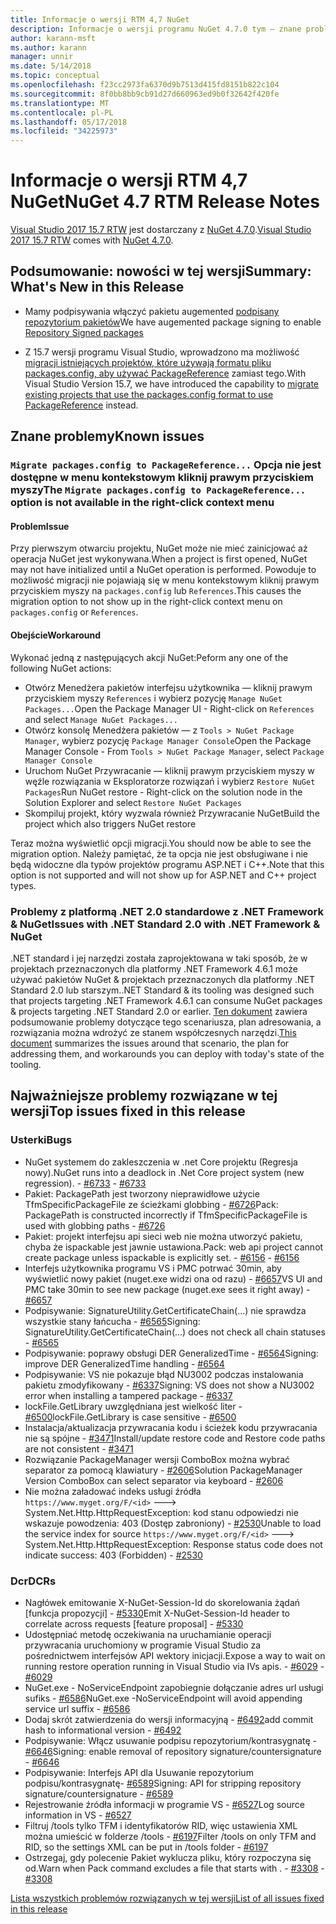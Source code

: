 ```yaml
---
title: Informacje o wersji RTM 4,7 NuGet
description: Informacje o wersji programu NuGet 4.7.0 tym — znane problemy, poprawki, dodatkowe funkcje i dcr.
author: karann-msft
ms.author: karann
manager: unnir
ms.date: 5/14/2018
ms.topic: conceptual
ms.openlocfilehash: f23cc2973fa6370d9b7513d415fd8151b822c104
ms.sourcegitcommit: 8f0bb8bb9cb91d27d660963ed9b0f32642f420fe
ms.translationtype: MT
ms.contentlocale: pl-PL
ms.lasthandoff: 05/17/2018
ms.locfileid: "34225973"
---
```

# <a name="nuget-47-rtm-release-notes"></a><span data-ttu-id="a2262-103">Informacje o wersji RTM 4,7 NuGet</span><span class="sxs-lookup"><span data-stu-id="a2262-103">NuGet 4.7 RTM Release Notes</span></span>

<span data-ttu-id="a2262-104">[Visual Studio 2017 15.7 RTW](https://www.visualstudio.com/news/releasenotes/vs2017-relnotes) jest dostarczany z [NuGet 4.7.0](https://dist.nuget.org/win-x86-commandline/v4.7.0/nuget.exe).</span><span class="sxs-lookup"><span data-stu-id="a2262-104">[Visual Studio 2017 15.7 RTW](https://www.visualstudio.com/news/releasenotes/vs2017-relnotes) comes with [NuGet 4.7.0](https://dist.nuget.org/win-x86-commandline/v4.7.0/nuget.exe).</span></span>

## <a name="summary-whats-new-in-this-release"></a><span data-ttu-id="a2262-105">Podsumowanie: nowości w tej wersji</span><span class="sxs-lookup"><span data-stu-id="a2262-105">Summary: What's New in this Release</span></span>

* <span data-ttu-id="a2262-106">Mamy podpisywania włączyć pakietu augemented [podpisany repozytorium pakietów](https://github.com/NuGet/Home/wiki/Repository-Signatures)</span><span class="sxs-lookup"><span data-stu-id="a2262-106">We have augemented package signing to enable [Repository Signed packages](https://github.com/NuGet/Home/wiki/Repository-Signatures)</span></span>

* <span data-ttu-id="a2262-107">Z 15.7 wersji programu Visual Studio, wprowadzono ma możliwość [migracji istniejących projektów, które używają formatu pliku packages.config, aby używać PackageReference](https://docs.microsoft.com/en-us/nuget/reference/migrate-packages-config-to-package-reference) zamiast tego.</span><span class="sxs-lookup"><span data-stu-id="a2262-107">With Visual Studio Version 15.7, we have introduced the capability to [migrate existing projects that use the packages.config format to use PackageReference](https://docs.microsoft.com/en-us/nuget/reference/migrate-packages-config-to-package-reference) instead.</span></span>

## <a name="known-issues"></a><span data-ttu-id="a2262-108">Znane problemy</span><span class="sxs-lookup"><span data-stu-id="a2262-108">Known issues</span></span>

### <a name="the-migrate-packagesconfig-to-packagereference-option-is-not-available-in-the-right-click-context-menu"></a><span data-ttu-id="a2262-109">`Migrate packages.config to PackageReference...` Opcja nie jest dostępne w menu kontekstowym kliknij prawym przyciskiem myszy</span><span class="sxs-lookup"><span data-stu-id="a2262-109">The `Migrate packages.config to PackageReference...` option is not available in the right-click context menu</span></span>

#### <a name="issue"></a><span data-ttu-id="a2262-110">Problem</span><span class="sxs-lookup"><span data-stu-id="a2262-110">Issue</span></span>

<span data-ttu-id="a2262-111">Przy pierwszym otwarciu projektu, NuGet może nie mieć zainicjować aż operacja NuGet jest wykonywana.</span><span class="sxs-lookup"><span data-stu-id="a2262-111">When a project is first opened, NuGet may not have initialized until a NuGet operation is performed.</span></span> <span data-ttu-id="a2262-112">Powoduje to możliwość migracji nie pojawiają się w menu kontekstowym kliknij prawym przyciskiem myszy na `packages.config` lub `References`.</span><span class="sxs-lookup"><span data-stu-id="a2262-112">This causes the migration option to not show up in the right-click context menu on `packages.config` or `References`.</span></span>

#### <a name="workaround"></a><span data-ttu-id="a2262-113">Obejście</span><span class="sxs-lookup"><span data-stu-id="a2262-113">Workaround</span></span>

<span data-ttu-id="a2262-114">Wykonać jedną z następujących akcji NuGet:</span><span class="sxs-lookup"><span data-stu-id="a2262-114">Peform any one of the following NuGet actions:</span></span>
* <span data-ttu-id="a2262-115">Otwórz Menedżera pakietów interfejsu użytkownika — kliknij prawym przyciskiem myszy `References` i wybierz pozycję `Manage NuGet Packages...`</span><span class="sxs-lookup"><span data-stu-id="a2262-115">Open the Package Manager UI - Right-click on `References` and select `Manage NuGet Packages...`</span></span>
* <span data-ttu-id="a2262-116">Otwórz konsolę Menedżera pakietów — z `Tools > NuGet Package Manager`, wybierz pozycję `Package Manager Console`</span><span class="sxs-lookup"><span data-stu-id="a2262-116">Open the Package Manager Console - From `Tools > NuGet Package Manager`, select `Package Manager Console`</span></span>
* <span data-ttu-id="a2262-117">Uruchom NuGet Przywracanie — kliknij prawym przyciskiem myszy w węźle rozwiązania w Eksploratorze rozwiązań i wybierz `Restore NuGet Packages`</span><span class="sxs-lookup"><span data-stu-id="a2262-117">Run NuGet restore - Right-click on the solution node in the Solution Explorer and select `Restore NuGet Packages`</span></span>
* <span data-ttu-id="a2262-118">Skompiluj projekt, który wyzwala również Przywracanie NuGet</span><span class="sxs-lookup"><span data-stu-id="a2262-118">Build the project which also triggers NuGet restore</span></span>

<span data-ttu-id="a2262-119">Teraz można wyświetlić opcji migracji.</span><span class="sxs-lookup"><span data-stu-id="a2262-119">You should now be able to see the migration option.</span></span> <span data-ttu-id="a2262-120">Należy pamiętać, że ta opcja nie jest obsługiwane i nie będą widoczne dla typów projektów programu ASP.NET i C++.</span><span class="sxs-lookup"><span data-stu-id="a2262-120">Note that this option is not supported and will not show up for ASP.NET and C++ project types.</span></span>

### <a name="issues-with-net-standard-20-with-net-framework--nuget"></a><span data-ttu-id="a2262-121">Problemy z platformą .NET 2.0 standardowe z .NET Framework & NuGet</span><span class="sxs-lookup"><span data-stu-id="a2262-121">Issues with .NET Standard 2.0 with .NET Framework & NuGet</span></span>

<span data-ttu-id="a2262-122">.NET standard i jej narzędzi została zaprojektowana w taki sposób, że w projektach przeznaczonych dla platformy .NET Framework 4.6.1 może używać pakietów NuGet & projektach przeznaczonych dla platformy .NET Standard 2.0 lub starszym.</span><span class="sxs-lookup"><span data-stu-id="a2262-122">.NET Standard & its tooling was designed such that projects targeting .NET Framework 4.6.1 can consume NuGet packages & projects targeting .NET Standard 2.0 or earlier.</span></span> <span data-ttu-id="a2262-123">[Ten dokument](https://github.com/dotnet/standard/issues/481) zawiera podsumowanie problemy dotyczące tego scenariusza, plan adresowania, a rozwiązania można wdrożyć ze stanem współczesnych narzędzi.</span><span class="sxs-lookup"><span data-stu-id="a2262-123">[This document](https://github.com/dotnet/standard/issues/481) summarizes the issues around that scenario, the plan for addressing them, and workarounds you can deploy with today's state of the tooling.</span></span>

## <a name="top-issues-fixed-in-this-release"></a><span data-ttu-id="a2262-124">Najważniejsze problemy rozwiązane w tej wersji</span><span class="sxs-lookup"><span data-stu-id="a2262-124">Top issues fixed in this release</span></span>

### <a name="bugs"></a><span data-ttu-id="a2262-125">Usterki</span><span class="sxs-lookup"><span data-stu-id="a2262-125">Bugs</span></span>

* <span data-ttu-id="a2262-126">NuGet systemem do zakleszczenia w .net Core projektu (Regresja nowy).</span><span class="sxs-lookup"><span data-stu-id="a2262-126">NuGet runs into a deadlock in .Net Core project system (new regression).</span></span><span data-ttu-id="a2262-127"> - [#6733](https://github.com/NuGet/Home/issues/6733)</span><span class="sxs-lookup"><span data-stu-id="a2262-127"> - [#6733](https://github.com/NuGet/Home/issues/6733)</span></span>
* <span data-ttu-id="a2262-128">Pakiet: PackagePath jest tworzony nieprawidłowe użycie TfmSpecificPackageFile ze ścieżkami globbing - [#6726](https://github.com/NuGet/Home/issues/6726)</span><span class="sxs-lookup"><span data-stu-id="a2262-128">Pack: PackagePath is constructed incorrectly if TfmSpecificPackageFile is used with globbing paths - [#6726](https://github.com/NuGet/Home/issues/6726)</span></span>
* <span data-ttu-id="a2262-129">Pakiet: projekt interfejsu api sieci web nie można utworzyć pakietu, chyba że ispackable jest jawnie ustawiona.</span><span class="sxs-lookup"><span data-stu-id="a2262-129">Pack: web api project cannot create package unless ispackable is explicitly set.</span></span><span data-ttu-id="a2262-130"> - [#6156](https://github.com/NuGet/Home/issues/6156)</span><span class="sxs-lookup"><span data-stu-id="a2262-130"> - [#6156](https://github.com/NuGet/Home/issues/6156)</span></span>
* <span data-ttu-id="a2262-131">Interfejs użytkownika programu VS i PMC potrwać 30min, aby wyświetlić nowy pakiet (nuget.exe widzi ona od razu) - [#6657](https://github.com/NuGet/Home/issues/6657)</span><span class="sxs-lookup"><span data-stu-id="a2262-131">VS UI and PMC take 30min to see new package (nuget.exe sees it right away) - [#6657](https://github.com/NuGet/Home/issues/6657)</span></span>
* <span data-ttu-id="a2262-132">Podpisywanie: SignatureUtility.GetCertificateChain(...) nie sprawdza wszystkie stany łańcucha - [#6565](https://github.com/NuGet/Home/issues/6565)</span><span class="sxs-lookup"><span data-stu-id="a2262-132">Signing:  SignatureUtility.GetCertificateChain(...) does not check all chain statuses - [#6565](https://github.com/NuGet/Home/issues/6565)</span></span>
* <span data-ttu-id="a2262-133">Podpisywanie: poprawy obsługi DER GeneralizedTime - [#6564](https://github.com/NuGet/Home/issues/6564)</span><span class="sxs-lookup"><span data-stu-id="a2262-133">Signing:  improve DER GeneralizedTime handling - [#6564](https://github.com/NuGet/Home/issues/6564)</span></span>
* <span data-ttu-id="a2262-134">Podpisywanie: VS nie pokazuje błąd NU3002 podczas instalowania pakietu zmodyfikowany - [#6337](https://github.com/NuGet/Home/issues/6337)</span><span class="sxs-lookup"><span data-stu-id="a2262-134">Signing: VS does not show a NU3002 error when installing a tampered package - [#6337](https://github.com/NuGet/Home/issues/6337)</span></span>
* <span data-ttu-id="a2262-135">lockFile.GetLibrary uwzględniana jest wielkość liter - [#6500](https://github.com/NuGet/Home/issues/6500)</span><span class="sxs-lookup"><span data-stu-id="a2262-135">lockFile.GetLibrary is case sensitive - [#6500](https://github.com/NuGet/Home/issues/6500)</span></span>
* <span data-ttu-id="a2262-136">Instalacja/aktualizacja przywracania kodu i ścieżek kodu przywracania nie są spójne - [#3471](https://github.com/NuGet/Home/issues/3471)</span><span class="sxs-lookup"><span data-stu-id="a2262-136">Install/update restore code and Restore code paths are not consistent - [#3471](https://github.com/NuGet/Home/issues/3471)</span></span>
* <span data-ttu-id="a2262-137">Rozwiązanie PackageManager wersji ComboBox można wybrać separator za pomocą klawiatury - [#2606](https://github.com/NuGet/Home/issues/2606)</span><span class="sxs-lookup"><span data-stu-id="a2262-137">Solution PackageManager Version ComboBox can select separator via keyboard - [#2606](https://github.com/NuGet/Home/issues/2606)</span></span>
* <span data-ttu-id="a2262-138">Nie można załadować indeks usługi źródła `https://www.myget.org/F/<id>` ---> System.Net.Http.HttpRequestException: kod stanu odpowiedzi nie wskazuje powodzenia: 403 (Dostęp zabroniony) - [#2530](https://github.com/NuGet/Home/issues/2530)</span><span class="sxs-lookup"><span data-stu-id="a2262-138">Unable to load the service index for source `https://www.myget.org/F/<id>` ---> System.Net.Http.HttpRequestException: Response status code does not indicate success: 403 (Forbidden) - [#2530](https://github.com/NuGet/Home/issues/2530)</span></span>

### <a name="dcrs"></a><span data-ttu-id="a2262-139">Dcr</span><span class="sxs-lookup"><span data-stu-id="a2262-139">DCRs</span></span>

* <span data-ttu-id="a2262-140">Nagłówek emitowanie X-NuGet-Session-Id do skorelowania żądań [funkcja propozycji] - [#5330](https://github.com/NuGet/Home/issues/5330)</span><span class="sxs-lookup"><span data-stu-id="a2262-140">Emit X-NuGet-Session-Id header to correlate across requests [feature proposal] - [#5330](https://github.com/NuGet/Home/issues/5330)</span></span>
* <span data-ttu-id="a2262-141">Udostępniać metodę oczekiwania na uruchamianie operacji przywracania uruchomiony w programie Visual Studio za pośrednictwem interfejsów API wektory inicjacji.</span><span class="sxs-lookup"><span data-stu-id="a2262-141">Expose a way to wait on running restore operation running in Visual Studio via IVs apis.</span></span><span data-ttu-id="a2262-142"> - [#6029](https://github.com/NuGet/Home/issues/6029)</span><span class="sxs-lookup"><span data-stu-id="a2262-142"> - [#6029](https://github.com/NuGet/Home/issues/6029)</span></span>
* <span data-ttu-id="a2262-143">NuGet.exe - NoServiceEndpoint zapobiegnie dołączanie adres url usługi sufiks - [#6586](https://github.com/NuGet/Home/issues/6586)</span><span class="sxs-lookup"><span data-stu-id="a2262-143">NuGet.exe -NoServiceEndpoint will avoid appending service url suffix - [#6586](https://github.com/NuGet/Home/issues/6586)</span></span>
* <span data-ttu-id="a2262-144">Dodaj skrót zatwierdzenia do wersji informacyjną - [#6492](https://github.com/NuGet/Home/issues/6492)</span><span class="sxs-lookup"><span data-stu-id="a2262-144">add commit hash to informational version - [#6492](https://github.com/NuGet/Home/issues/6492)</span></span>
* <span data-ttu-id="a2262-145">Podpisywanie: Włącz usuwanie podpisu repozytorium/kontrasygnatę - [#6646](https://github.com/NuGet/Home/issues/6646)</span><span class="sxs-lookup"><span data-stu-id="a2262-145">Signing:  enable removal of repository signature/countersignature - [#6646](https://github.com/NuGet/Home/issues/6646)</span></span>
* <span data-ttu-id="a2262-146">Podpisywanie: Interfejs API dla Usuwanie repozytorium podpisu/kontrasygnatę- [#6589](https://github.com/NuGet/Home/issues/6589)</span><span class="sxs-lookup"><span data-stu-id="a2262-146">Signing:  API for stripping repository signature/countersignature - [#6589](https://github.com/NuGet/Home/issues/6589)</span></span>
* <span data-ttu-id="a2262-147">Rejestrowanie źródła informacji w programie VS - [#6527](https://github.com/NuGet/Home/issues/6527)</span><span class="sxs-lookup"><span data-stu-id="a2262-147">Log source information in VS - [#6527](https://github.com/NuGet/Home/issues/6527)</span></span>
* <span data-ttu-id="a2262-148">Filtruj /tools tylko TFM i identyfikatorów RID, więc ustawienia XML można umieścić w folderze /tools - [#6197](https://github.com/NuGet/Home/issues/6197)</span><span class="sxs-lookup"><span data-stu-id="a2262-148">Filter /tools on only TFM and RID, so the settings XML can be put in /tools folder - [#6197](https://github.com/NuGet/Home/issues/6197)</span></span>
* <span data-ttu-id="a2262-149">Ostrzegaj, gdy polecenie Pakiet wyklucza pliku, który rozpoczyna się od.</span><span class="sxs-lookup"><span data-stu-id="a2262-149">Warn when Pack command excludes a file that starts with .</span></span><span data-ttu-id="a2262-150">  - [#3308](https://github.com/NuGet/Home/issues/3308)</span><span class="sxs-lookup"><span data-stu-id="a2262-150">  - [#3308](https://github.com/NuGet/Home/issues/3308)</span></span>

[<span data-ttu-id="a2262-151">Lista wszystkich problemów rozwiązanych w tej wersji</span><span class="sxs-lookup"><span data-stu-id="a2262-151">List of all issues fixed in this release</span></span>](https://github.com/NuGet/Home/issues?q=is%3Aissue+is%3Aclosed+milestone%3A%224.7")
